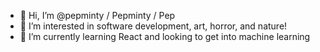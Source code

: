 - 👋 Hi, I’m @pepminty / Pepminty / Pep
- 👻 I’m interested in software development, art, horror, and nature!
- 🌱 I’m currently learning React and looking to get into machine learning

<!---
pepminty/pepminty is a ✨ special ✨ repository because its `README.md` (this file) appears on your GitHub profile.
You can click the Preview link to take a look at your changes.
--->
